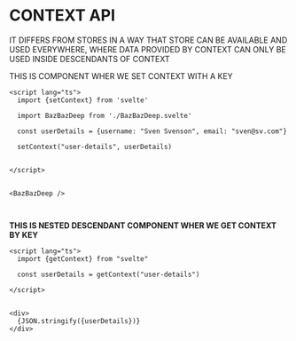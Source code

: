 # CONTEXT API

IT DIFFERS FROM STORES IN A WAY THAT STORE CAN BE AVAILABLE AND USED EVERYWHERE, WHERE DATA PROVIDED BY CONTEXT CAN ONLY BE USED INSIDE DESCENDANTS OF CONTEXT

THIS IS COMPONENT WHER WE SET CONTEXT WITH A KEY

```svelte
<script lang="ts">
  import {setContext} from 'svelte'

  import BazBazDeep from './BazBazDeep.svelte'

  const userDetails = {username: "Sven Svenson", email: "sven@sv.com"}

  setContext("user-details", userDetails)


</script>


<BazBazDeep />



```

**THIS IS NESTED DESCENDANT COMPONENT WHER WE GET CONTEXT BY KEY**

```svelte
<script lang="ts">
  import {getContext} from "svelte" 

  const userDetails = getContext("user-details")

</script>


<div>
  {JSON.stringify({userDetails})}
</div>
```

